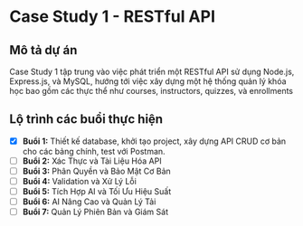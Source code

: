 # Case Study 1 - RESTful API

## Mô tả dự án
Case Study 1 tập trung vào việc phát triển một RESTful API sử dụng Node.js, Express.js, và MySQL, hướng tới việc xây dựng một hệ thống quản lý khóa học bao gồm các thực thể như courses, instructors, quizzes, và enrollments

## Lộ trình các buổi thực hiện

- [x] **Buổi 1:** Thiết kế database, khởi tạo project, xây dựng API CRUD cơ bản cho các bảng chính, test với Postman.
- [ ] **Buổi 2:** Xác Thực và Tài Liệu Hóa API
- [ ] **Buổi 3:** Phân Quyền và Bảo Mật Cơ Bản
- [ ] **Buổi 4:** Validation và Xử Lý Lỗi
- [ ] **Buổi 5:** Tích Hợp AI và Tối Ưu Hiệu Suất
- [ ] **Buổi 6:** AI Nâng Cao và Quản Lý Tải
- [ ] **Buổi 7:** Quản Lý Phiên Bản và Giám Sát